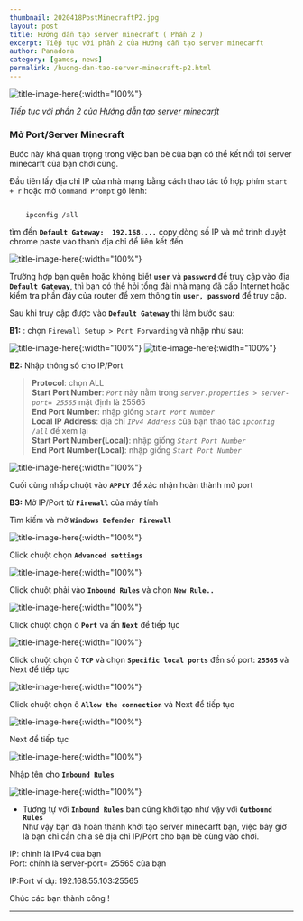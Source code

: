 ```yaml
---
thumbnail: 2020418PostMinecraftP2.jpg
layout: post
title: Hướng dẫn tạo server minecraft ( Phần 2 )
excerpt: Tiếp tục với phần 2 của Hướng dẫn tạo server minecarft
author: Panadora
category: [games, news]
permalink: /huong-dan-tao-server-minecraft-p2.html
---
```


![title-image-here]({{baseurl}}/image/2020418NetherPotal.jpg){:width="100%"}

*Tiếp tục với phần 2 của [Hướng dẫn tạo server minecarft](/huong-dan-tao-server-minecraft-p1.html)*

<h3 style="font-weight: bold;">Mở Port/Server Minecraft</h3>

Bước này khá quan trọng trong việc bạn bè của bạn có thể kết nối tới server minecarft của bạn chơi cùng.

Đầu tiên lấy địa chỉ IP của nhà mạng bằng cách thao tác tổ hợp phím `start + r` hoặc mở `Command Prompt` gõ lệnh:

```console

	ipconfig /all

```
tìm đến **`Default Gateway:  192.168....`** copy dòng số IP và mở trình duyệt chrome paste vào thanh địa chỉ để liên kết đến 

![title-image-here]({{baseurl}}/image/2020418IPv4.png){:width="100%"}

Trường hợp bạn quên hoặc không biết **`user`** và **`password`** để truy cập vào địa **`Default Gateway`**, thì bạn có thể hỏi tổng đài nhà mạng đã cấp Internet hoặc kiểm tra phần đáy của router để xem thông tin **`user, password`** để truy cập.

Sau khi truy cập được vào **`Default Gateway`** thì làm bước sau:

**B1:** : chọn `Firewall Setup > Port Forwarding` và nhập như sau:

![title-image-here]({{baseurl}}/image/2020418Setting1.png){:width="100%"}
![title-image-here]({{baseurl}}/image/2020418Setting2.png){:width="100%"}

**B2:** Nhập thông số cho IP/Port

> **Protocol**: chọn ALL <br>
> **Start Port Number**: *`Port`* này nằm trong *`server.properties > server-port= 25565`* mặt định là 25565 <br>
> **End Port Number**: nhập giống *`Start Port Number`* <br>
> **Local IP Address**: địa chỉ *`IPv4 Address`* của bạn thao tác *`ipconfig /all`* để xem lại<br>
> **Start Port Number(Local)**: nhập giống *`Start Port Number`* <br>
> **End Port Number(Local)**: nhập giống *`Start Port Number`* <br>

![title-image-here]({{baseurl}}/image/2020418Setting3.png){:width="100%"}

Cuối cùng nhấp chuột vào **`APPLY`** để xác nhận hoàn thành mở port

**B3:** Mở IP/Port từ **`Firewall`** của máy tính

Tìm kiếm và mở **`Windows Defender Firewall`**

![title-image-here]({{baseurl}}/image/2020418FireWall1.png){:width="100%"}

Click chuột chọn **`Advanced settings`**

![title-image-here]({{baseurl}}/image/2020418FireWall2.png){:width="100%"}

Click chuột phải vào **`Inbound Rules`** và chọn **`New Rule..`**

![title-image-here]({{baseurl}}/image/2020418FireWall3.png){:width="100%"}

Click chuột chọn ô **`Port`** và ấn **`Next`** để tiếp tục

![title-image-here]({{baseurl}}/image/2020418FireWall4.png){:width="100%"}

Click chuột chọn ô **`TCP`** và chọn **`Specific local ports`** đền số port: **`25565`** và Next để tiếp tục

![title-image-here]({{baseurl}}/image/2020418FireWall5.png){:width="100%"}

Click chuột chọn ô **`Allow the connection`** và Next để tiếp tục

![title-image-here]({{baseurl}}/image/2020418FireWall6.png){:width="100%"}

Next để tiếp tục

![title-image-here]({{baseurl}}/image/2020418FireWall7.png){:width="100%"}

Nhập tên cho **`Inbound Rules`** 

![title-image-here]({{baseurl}}/image/2020418FireWall8.png){:width="100%"}

- Tương tự với **`Inbound Rules`** bạn cũng khởi tạo như vậy với **`Outbound Rules`**<br>
Như vậy bạn đã hoàn thành khởi tạo server minecarft bạn, việc bây giờ là bạn chỉ cần chia sẻ địa chỉ IP/Port cho bạn bè cùng vào chơi.

IP: chính là IPv4 của bạn<br>
Port: chính là server-port= 25565 của bạn

IP:Port ví dụ: 192.168.55.103:25565

Chúc các bạn thành công !

<hr>